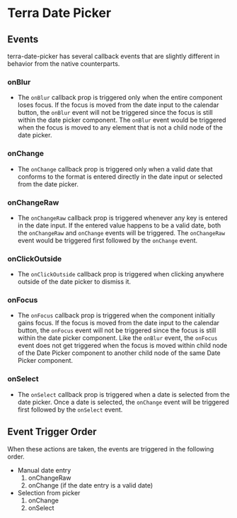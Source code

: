 # Terra Date Picker

## Events
terra-date-picker has several callback events that are slightly different in behavior from the native counterparts.

### onBlur
* The `onBlur` callback prop is triggered only when the entire component loses focus. If the focus is moved from the date input to the calendar button, the `onBlur` event will not be triggered since the focus is still within the date picker component. The `onBlur` event would be triggered when the focus is moved to any element that is not a child node of the date picker.

### onChange
* The `onChange` callback prop is triggered only when a valid date that conforms to the format is entered directly in the date input or selected from the date picker.

### onChangeRaw
* The `onChangeRaw` callback prop is triggered whenever any key is entered in the date input. If the entered value happens to be a valid date, both the `onChangeRaw` and `onChange` events will be triggered. The `onChangeRaw` event would be triggered first followed by the `onChange` event.

### onClickOutside
* The `onClickOutside` callback prop is triggered when clicking anywhere outside of the date picker to dismiss it.

### onFocus
* The `onFocus` callback prop is triggered when the component initially gains focus. If the focus is moved from the date input to the calendar button, the `onFocus` event will not be triggered since the focus is still within the date picker component. Like the `onBlur` event, the `onFocus` event does not get triggered when the focus is moved within child node of the Date Picker component to another child node of the same Date Picker component.

### onSelect
* The `onSelect` callback prop is triggered when a date is selected from the date picker. Once a date is selected, the `onChange` event will be triggered first followed by the `onSelect` event.

## Event Trigger Order
When these actions are taken, the events are triggered in the following order.
* Manual date entry 
    1. onChangeRaw
    2. onChange (if the date entry is a valid date)
* Selection from picker
    1. onChange
    2. onSelect
